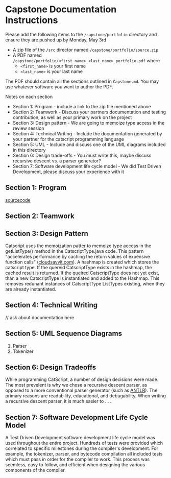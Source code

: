 # Capstone Documentation Instructions

Please add the following items to the `/capstone/portfolio` directory and ensure they are 
pushed up by Monday, May 3rd

* A zip file of the `/src` director named `/capstone/portfolio/source.zip`
* A PDF named `/capstone/portfolio/<first_name>_<last_name>_portfolio.pdf` where
    * `<first_name>` is your first name
    * `<last_name>` is your last name

The PDF should contain all the sections outlined in `Capstone.md`.  You may use whatever software
you want to author the PDF.

Notes on each section

* Section 1: Program - include a link to the zip file mentioned above
* Section 2: Teamwork - Discuss your partners documentation and testing contribution, as well as your primary work on the project
* Section 3: Design pattern - We are going to memoize type access in the review session
* Section 4: Technical Writing - Include the documentation generated by your partner for the catscript programming language
* Section 5: UML - Include and discuss one of the UML diagrams included in this directory
* Section 6: Design trade-offs - You must write this, maybe discuss recursive descent vs. a parser generator?
* Section 7: Software development life cycle model - We did Test Driven Development, please discuss your experience with it

## Section 1: Program
[sourcecode](https://github.com/Gearhartlove/CatScript-Compiler/blob/master/capstone/source.zip)
## Section 2: Teamwork

## Section 3: Design Pattern
Catscript uses the memoization patter to memoize type access in the getListType() method in the CatscriptType.java code. This pattern "accelerates performance by caching the return values of expensive function calls" ([cloudsavvit.com](https://www.cloudsavvyit.com/12446/what-is-memoization-and-why-does-it-matter/)). A hashmap is created which stores the catscript type. If the quereid CatscriptType exists in the hashmap, the cached result is returned. If the queired CatscriptType does not yet exist, than a new CatscriptType is instantiated and added to the Hashmap. This removes redunant instances of CatscriptType ListTypes existing, when they are already instantiated.

## Section 4: Technical Writing
// ask about documentation here
## Section 5: UML Sequence Diagrams
1. Parser
2. Tokenizer
## Section 6: Design Tradeoffs
While programming CatScript, a number of design decisions were made. The most prevelent is why we chose a recursive descent parser, as opposed to a more conventional parser generator (such as [ANTLR](https://www.antlr.org/)). The primary reasons are readability, educational, and debugability. When writing a recursive descent parser, it is much easier to . . . 
## Section 7: Software Development Life Cycle Model
A Test Driven Development software development life cycle model was used throughout the entire project. Hundreds of tests were provided which correlated to specific milestones during the compiler's development. For example, the tokenizer, parser, and bytecode compilation all included tests which must pass in order for the compiler to work. This process was seemless, easy to follow, and efficient when designing the various components of the compiler.

